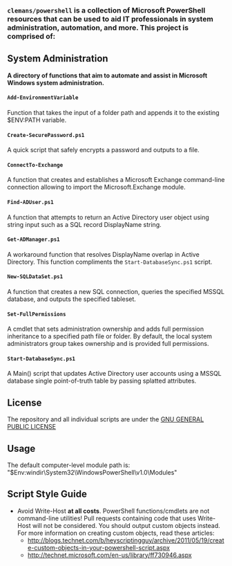 ### `clemans/powershell` is a collection of Microsoft PowerShell resources that can be used to aid IT professionals in system administration, automation, and more. This project is comprised of:

## System Administration

**A directory of functions that aim to automate and assist in Microsoft Windows system administration.**

#### `Add-EnvironmentVariable`

Function that takes the input of a folder path and appends it to the existing $ENV:PATH variable.

#### `Create-SecurePassword.ps1`

A quick script that safely encrypts a password and outputs to a file.

#### `ConnectTo-Exchange`

A function that creates and establishes a Microsoft Exchange command-line connection allowing to import the Microsoft.Exchange module.

#### `Find-ADUser.ps1`

A function that attempts to return an Active Directory user object using string input such as a SQL record DisplayName string.


#### `Get-ADManager.ps1`

A workaround function that resolves DisplayName overlap in Active Directory. This function compliments the `Start-DatabaseSync.ps1` script.

#### `New-SQLDataSet.ps1`

A function that creates a new SQL connection, queries the specified MSSQL database, and outputs the specified tableset.

#### `Set-FullPermissions`

A cmdlet that sets administration ownership and adds full permission inheritance to a specified path file or folder. 
By default, the local system administrators group takes ownership and is provided full permissions.

#### `Start-DatabaseSync.ps1`

A Main() script that updates Active Directory user accounts using a MSSQL database single point-of-truth table by passing splatted attributes.

## License

The repository and all individual scripts are under the [GNU GENERAL PUBLIC LICENSE](https://www.gnu.org/licenses/gpl.txt)

## Usage

The default computer-level module path is: "$Env:windir\System32\WindowsPowerShell\v1.0\Modules"

## Script Style Guide

* Avoid Write-Host **at all costs**. PowerShell functions/cmdlets are not command-line utilities! Pull requests containing code that uses Write-Host will not be considered. You should output custom objects instead. For more information on creating custom objects, read these articles:
   * <http://blogs.technet.com/b/heyscriptingguy/archive/2011/05/19/create-custom-objects-in-your-powershell-script.aspx>
   * <http://technet.microsoft.com/en-us/library/ff730946.aspx>
